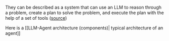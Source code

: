 They can be described as a system that can use an LLM to reason through a problem, create a plan to solve the problem, and execute the plan with the help of a set of tools ([source](https://developer.nvidia.com/blog/introduction-to-llm-agents/#:~:text=they%20can%20be%20described%20as%20a%20system%20that%20can%20use%20an%20LLM%20to%20reason%20through%20a%20problem%2C%20create%20a%20plan%20to%20solve%20the%20problem%2C%20and%20execute%20the%20plan%20with%20the%20help%20of%20a%20set%20of%20tools.))

Here is a [[LLM-Agent architecture (components)| typical architecture of an agent]]
